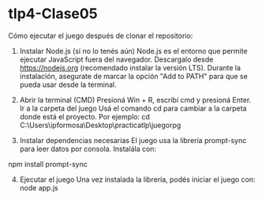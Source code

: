 # tlp4-Clase05
Cómo ejecutar el juego después de clonar el repositorio:

1. Instalar Node.js (si no lo tenés aún)
Node.js es el entorno que permite ejecutar JavaScript fuera del navegador.
Descargalo desde https://nodejs.org (recomendado instalar la versión LTS).
Durante la instalación, asegurate de marcar la opción "Add to PATH" para que se pueda usar desde la terminal.

2. Abrir la terminal (CMD)
Presioná Win + R, escribí cmd y presioná Enter.
Ir a la carpeta del juego
Usá el comando cd para cambiar a la carpeta donde está el proyecto.
Por ejemplo:
cd C:\Users\ipformosa\Desktop\practicatlp\juegorpg

3. Instalar dependencias necesarias
El juego usa la librería prompt-sync para leer datos por consola.
Instalála con:

npm install prompt-sync

4. Ejecutar el juego
Una vez instalada la librería, podés iniciar el juego con:
node app.js
